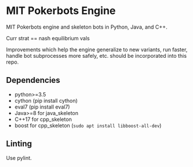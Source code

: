 # MIT Pokerbots Engine
MIT Pokerbots engine and skeleton bots in Python, Java, and C++.

Curr strat == nash equilibrium vals

Improvements which help the engine generalize to new variants, run faster, handle bot subprocesses more safely, etc. should be incorporated into this repo.

## Dependencies
 - python>=3.5
 - cython (pip install cython)
 - eval7 (pip install eval7)
 - Java>=8 for java_skeleton
 - C++17 for cpp_skeleton
 - boost for cpp_skeleton (`sudo apt install libboost-all-dev`)

## Linting
Use pylint.
